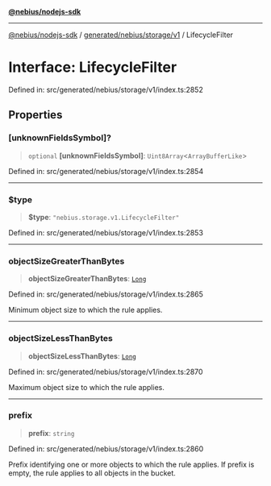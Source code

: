 [**@nebius/nodejs-sdk**](../../../../../README.md)

---

[@nebius/nodejs-sdk](../../../../../README.md) / [generated/nebius/storage/v1](../README.md) / LifecycleFilter

# Interface: LifecycleFilter

Defined in: src/generated/nebius/storage/v1/index.ts:2852

## Properties

### \[unknownFieldsSymbol\]?

> `optional` **\[unknownFieldsSymbol\]**: `Uint8Array`\<`ArrayBufferLike`\>

Defined in: src/generated/nebius/storage/v1/index.ts:2854

---

### $type

> **$type**: `"nebius.storage.v1.LifecycleFilter"`

Defined in: src/generated/nebius/storage/v1/index.ts:2853

---

### objectSizeGreaterThanBytes

> **objectSizeGreaterThanBytes**: [`Long`](../../../../../runtime/protos/core/classes/Long.md)

Defined in: src/generated/nebius/storage/v1/index.ts:2865

Minimum object size to which the rule applies.

---

### objectSizeLessThanBytes

> **objectSizeLessThanBytes**: [`Long`](../../../../../runtime/protos/core/classes/Long.md)

Defined in: src/generated/nebius/storage/v1/index.ts:2870

Maximum object size to which the rule applies.

---

### prefix

> **prefix**: `string`

Defined in: src/generated/nebius/storage/v1/index.ts:2860

Prefix identifying one or more objects to which the rule applies.
If prefix is empty, the rule applies to all objects in the bucket.
